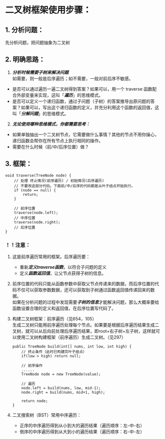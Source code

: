 # 二叉树框架使用步骤：

## 1. **分析问题**：
先分析问题，把问题抽象为二叉树

## 2. **明确思路**：
   1. ***分析时候需要子树来解决问题***  
如需要，则一般是后序遍历；如不需要，一般对前后序不敏感。

   - 是否可以通过遍历一遍二叉树得到答案？如果可以，用一个 traverse 函数配合外部变量来实现，这叫「***遍历***」的思维模式。
   - 是否可以定义一个递归函数，通过子问题（子树）的答案推导出原问题的答案？如果可以，写出这个递归函数的定义，并充分利用这个函数的返回值，这叫「***分解问题***」的思维模式。

   2. ***无论使用哪种思维模式，你都需要思考：***  
   - 如果单独抽出一个二叉树节点，它需要做什么事情？其他的节点不用你操心，递归函数会帮你在所有节点上执行相同的操作。
   - 需要在什么时候（前/中/后序位置）做？

## 3. **框架**：
```
void traverse(TreeNode node) {
    // 处理 终止情况(前序遍历) / 初始情况(后序遍历) 
    // 不要改这部分代码。下面前/中/后序的代码都是从叶子结点开始执行。
    if (node == null) {
        return;
    }
    
    // 前序位置
    traverse(node.left);
    // 中序位置
    traverse(node.right);
    // 后序位置
}
```

### ！！注意：
1. 这是前序遍历常用的框架。后序遍历要：
   - 重新***定义traverse函数***，以符合子问题的定义
   - 定义***函数返回值***，让父节点获得子树的信息。

2. 前序位置的代码只能从函数参数中获取父节点传递来的数据，而后序位置的代码不仅可以获取参数数据，还可以获取到子树通过函数返回值传递回来的数据。  
如果在分析问题的过程中发现需要***子树的信息***才能解决问题，那么大概率要给函数设置合理的定义和返回值，在后序位置写代码了。  

3. 构建二叉树框架：前序遍历（见654，105）  
   生成二叉树只能用前序遍历处理每个节点。如果要是根据后序遍历结果生成二叉树，就可以从后向前处理后序遍历结果，即root+右子树+左子树，这样就可以使用二叉树构建框架（前序遍历）生成二叉树。（见297）
    ```
    public TreeNode build(int[] nums, int low, int high) {
        // 终止条件（此时已构建完叶子结点）
        if(low > high) return null;

        // 前序操作
        ......
        TreeNode node = new TreeNode(value);

        // 遍历
        node.left = build(nums, low, mid-1);
        node.right = build(nums, mid+1, high);

        return node;
    }
    ```

4. 二叉搜索树（BST）常用中序遍历：  
   - 正序的中序遍历得到从小到大的遍历结果（遍历顺序：左-中-右）
   - 倒序的中序遍历得到从大到小的遍历结果（遍历顺序：右-中-左）

